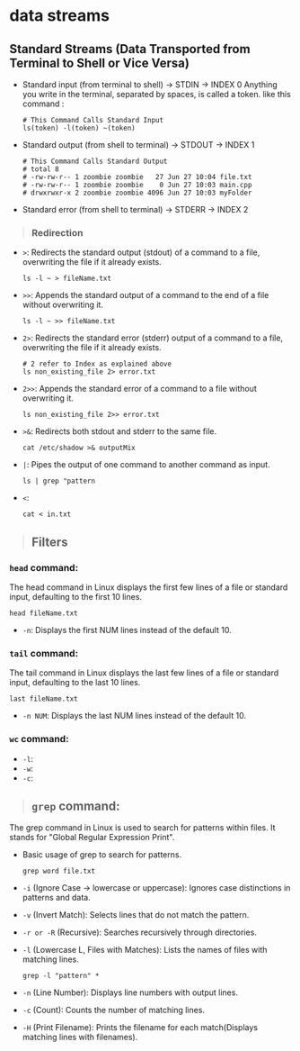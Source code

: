 # data streams

## Standard Streams (Data Transported from Terminal to Shell or Vice Versa)

- Standard input (from terminal to shell) -> STDIN -> INDEX 0
  Anything you write in the terminal, separated by spaces, is called a token.
  like this command :

  ```shell
  # This Command Calls Standard Input
  ls(token) -l(token) ~(token)
  ```

- Standard output (from shell to terminal) -> STDOUT -> INDEX 1

  ```shell
  # This Command Calls Standard Output
  # total 8
  # -rw-rw-r-- 1 zoombie zoombie   27 Jun 27 10:04 file.txt
  # -rw-rw-r-- 1 zoombie zoombie    0 Jun 27 10:03 main.cpp
  # drwxrwxr-x 2 zoombie zoombie 4096 Jun 27 10:03 myFolder
  ```

- Standard error (from shell to terminal) -> STDERR -> INDEX 2

> ### Redirection

<!-- ouput -->

- `>`: Redirects the standard output (stdout) of a command to a file, overwriting the file if it already exists.

  ```shell
  ls -l ~ > fileName.txt
  ```

- `>>`: Appends the standard output of a command to the end of a file without overwriting it.

  ```shell
  ls -l ~ >> fileName.txt
  ```

- `2>`: Redirects the standard error (stderr) output of a command to a file, overwriting the file if it already exists.

  ```shell
  # 2 refer to Index as explained above
  ls non_existing_file 2> error.txt
  ```

- `2>>`: Appends the standard error of a command to a file without overwriting it.

  ```shell
  ls non_existing_file 2>> error.txt
  ```

- `>&`: Redirects both stdout and stderr to the same file.

  ```shell
  cat /etc/shadow >& outputMix
  ```

- `|`: Pipes the output of one command to another command as input.

  ```shell
  ls | grep "pattern
  ```

<!-- input -->

- `<`:

  ```shell
  cat < in.txt
  ```

> ## Filters

### `head` command:

The head command in Linux displays the first few lines of a file or standard input, defaulting to the first 10 lines.

```shell
head fileName.txt
```

- `-n`: Displays the first NUM lines instead of the default 10.

### `tail` command:

The tail command in Linux displays the last few lines of a file or standard input, defaulting to the last 10 lines.

```shell
last fileName.txt
```

- `-n NUM`: Displays the last NUM lines instead of the default 10.

### `wc` command:

- `-l`:
- `-w`:
- `-c`:

> ## `grep` command:

The grep command in Linux is used to search for patterns within files. It stands for "Global Regular Expression Print".

- Basic usage of grep to search for patterns.

  ```shell
  grep word file.txt
  ```

- `-i` (Ignore Case -> lowercase or uppercase): Ignores case distinctions in patterns and data.
- `-v` (Invert Match): Selects lines that do not match the pattern.
- `-r or -R` (Recursive): Searches recursively through directories.
- `-l` (Lowercase L, Files with Matches): Lists the names of files with matching lines.

  ```shell
  grep -l "pattern" *
  ```

- `-n` (Line Number): Displays line numbers with output lines.
- `-c` (Count): Counts the number of matching lines.
- `-H` (Print Filename): Prints the filename for each match(Displays matching lines with filenames).

